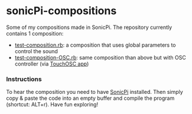# sonicPi-compositions

Some of my compositions made in SonicPi. The repository currently contains 1 composition:
- [test-composition.rb](./test-composition.rb): a composition that uses global parameters to control the sound
- [test-composition-OSC.rb](./test-composition-OSC.rb): same composition than above but with OSC controller (via [TouchOSC app](https://itunes.apple.com/ch/app/touchosc/id288120394?mt=8))



### Instructions
To hear the composition you need to have [SonicPi](https://sonic-pi.net/) installed. Then simply copy & paste the code into an empty buffer and compile the program (shortcut: ALT+r). Have fun exploring!

